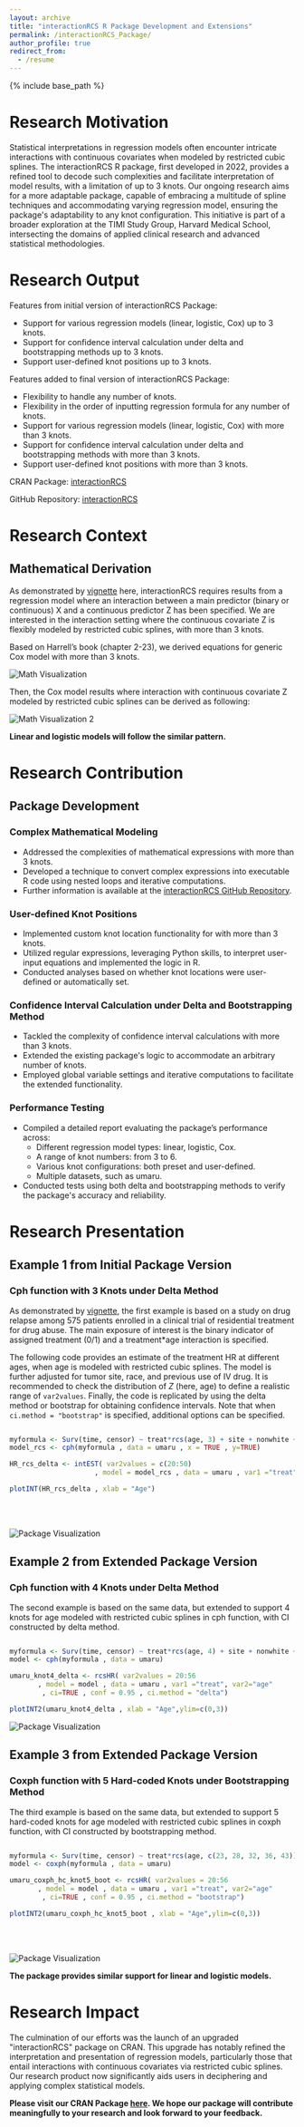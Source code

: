 ```yaml
---
layout: archive
title: "interactionRCS R Package Development and Extensions"
permalink: /interactionRCS_Package/
author_profile: true
redirect_from:
  - /resume
---
```


{% include base_path %}


# Research Motivation

Statistical interpretations in regression models often encounter intricate interactions with continuous covariates when modeled by restricted cubic splines. The interactionRCS R package, first developed in 2022, provides a refined tool to decode such complexities and facilitate interpretation of model results, with a limitation of up to 3 knots. Our ongoing research aims for a more adaptable package, capable of embracing a multitude of spline techniques and accommodating varying regression model, ensuring the package's adaptability to any knot configuration. This initiative is part of a broader exploration at the TIMI Study Group, Harvard Medical School, intersecting the domains of applied clinical research and advanced statistical methodologies.

# Research Output

Features from initial version of interactionRCS Package:
* Support for various regression models (linear, logistic, Cox) up to 3 knots. 
* Support for confidence interval calculation under delta and bootstrapping methods up to 3 knots.
* Support user-defined knot positions up to 3 knots.

Features added to final version of interactionRCS Package:
* Flexibility to handle any number of knots.
* Flexibility in the order of inputting regression formula for any number of knots.
* Support for various regression models (linear, logistic, Cox) with more than 3 knots.
* Support for confidence interval calculation under delta and bootstrapping methods with more than 3 knots.
* Support user-defined knot positions with more than 3 knots.

CRAN Package: [interactionRCS](https://cran.r-project.org/web/packages/interactionRCS/index.html)

GitHub Repository: [interactionRCS](https://github.com/gmelloni/interactionRCS)

# Research Context

## Mathematical Derivation

As demonstrated by [vignette](https://raw.githack.com/gmelloni/interactionRCS/main/inst/extdata/vignette.html) here, interactionRCS requires results from a regression model where an interaction between a main predictor (binary or continuous) X and a continuous predictor Z has been specified. We are interested in the interaction setting where the continuous covariate Z is flexibly modeled by restricted cubic splines, with more than 3 knots.

Based on Harrell’s book (chapter 2-23), we derived equations for generic Cox model with more than 3 knots. 

![Math Visualization](/images/InteractionRCS_Math.png)

Then, the Cox model results where interaction with continuous covariate Z modeled by restricted cubic splines can be derived as following:

![Math Visualization 2](/images/InteractionRCS_interaction.png)

**Linear and logistic models will follow the similar pattern.** 

# Research Contribution

## Package Development

### Complex Mathematical Modeling

* Addressed the complexities of mathematical expressions with more than 3 knots.
* Developed a technique to convert complex expressions into executable R code using nested loops and iterative computations.
* Further information is available at the [interactionRCS GitHub Repository](https://github.com/gmelloni/interactionRCS).

### User-defined Knot Positions

* Implemented custom knot location functionality for with more than 3 knots.
* Utilized regular expressions, leveraging Python skills, to interpret user-input equations and implemented the logic in R.
* Conducted analyses based on whether knot locations were user-defined or automatically set.

### Confidence Interval Calculation under Delta and Bootstrapping Method

* Tackled the complexity of confidence interval calculations with more than 3 knots.
* Extended the existing package's logic to accommodate an arbitrary number of knots.
* Employed global variable settings and iterative computations to facilitate the extended functionality.

### Performance Testing

* Compiled a detailed report evaluating the package’s performance across:
  * Different regression model types: linear, logistic, Cox.
  * A range of knot numbers: from 3 to 6.
  * Various knot configurations: both preset and user-defined.
  * Multiple datasets, such as umaru.
* Conducted tests using both delta and bootstrapping methods to verify the package's accuracy and reliability.

# Research Presentation

## Example 1 from Initial Package Version 
### Cph function with 3 Knots under Delta Method

As demonstrated by [vignette](https://raw.githack.com/gmelloni/interactionRCS/main/inst/extdata/vignette.html), the first example is based on a study on drug relapse among 575 patients enrolled in a clinical trial of residential treatment for drug abuse. The main exposure of interest is the binary indicator of assigned treatment (0/1) and a treatment*age interaction is specified.

The following code provides an estimate of the treatment HR at different ages, when age is modeled with restricted cubic splines. The model is further adjusted for tumor site, race, and previous use of IV drug. It is recommended to check the distribution of $Z$ (here, age) to define a realistic range of `var2values`. Finally, the code is replicated by using the delta method or bootstrap for obtaining confidence intervals. Note that when `ci.method = "bootstrap"` is specified, additional options can be specified.

```r

myformula <- Surv(time, censor) ~ treat*rcs(age, 3) + site + nonwhite + ivdrug
model_rcs <- cph(myformula , data = umaru , x = TRUE , y=TRUE)

HR_rcs_delta <- intEST( var2values = c(20:50)
                     , model = model_rcs , data = umaru , var1 ="treat", var2="age" ,ci.method = "delta")

plotINT(HR_rcs_delta , xlab = "Age")
```

<br>
<br>

![Package Visualization](/images/InteractionRCS_Example_knot_3_3.png)


## Example 2 from Extended Package Version 
### Cph function with 4 Knots under Delta Method 

The second example is based on the same data, but extended to support 4 knots for age modeled with restricted cubic splines in cph function, with CI constructed by delta method.

```r 

myformula <- Surv(time, censor) ~ treat*rcs(age, 4) + site + nonwhite + ivdrug
model <- cph(myformula , data = umaru)

umaru_knot4_delta <- rcsHR( var2values = 20:56
       , model = model , data = umaru , var1 ="treat", var2="age"
        , ci=TRUE , conf = 0.95 , ci.method = "delta")

plotINT2(umaru_knot4_delta , xlab = "Age",ylim=c(0,3))
```
![Package Visualization](/images/InteractionRCS_Example_knot_4_3.png)

## Example 3 from Extended Package Version 
### Coxph function with 5 Hard-coded Knots under Bootstrapping Method 

The third example is based on the same data, but extended to support 5 hard-coded knots for age modeled with restricted cubic splines in coxph function, with CI constructed by bootstrapping method.

```r

myformula <- Surv(time, censor) ~ treat*rcs(age, c(23, 28, 32, 36, 43)) + site + nonwhite + ivdrug
model <- coxph(myformula , data = umaru)

umaru_coxph_hc_knot5_boot <- rcsHR( var2values = 20:56
       , model = model , data = umaru , var1 ="treat", var2="age"
        , ci=TRUE , conf = 0.95 , ci.method = "bootstrap")

plotINT2(umaru_coxph_hc_knot5_boot , xlab = "Age",ylim=c(0,3))
```
<br>
<br>

![Package Visualization](/images/InteractionRCS_Example_knot_5.png)


**The package provides similar support for linear and logistic models.** 

# Research Impact

The culmination of our efforts was the launch of an upgraded "interactionRCS" package on CRAN. This upgrade has notably refined the interpretation and presentation of regression models, particularly those that entail interactions with continuous covariates via restricted cubic splines. Our research product now significantly aids users in deciphering and applying complex statistical models.

**Please visit our CRAN Package [here](https://cran.r-project.org/web/packages/interactionRCS/index.html). We hope our package will contribute meaningfully to your research and look forward to your feedback.**
